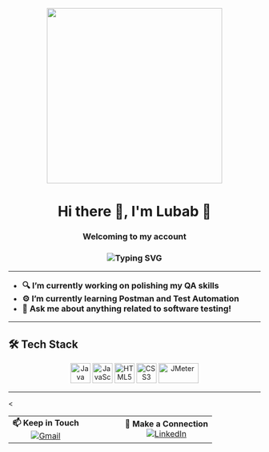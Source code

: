 <p align="center">
  <img src="https://media1.giphy.com/media/v1.Y2lkPTc5MGI3NjExanQyeDRjdXRhbWdvaml5dmQzZGE4NG8zMW9zdzl1Nm4xMTZvMmppNiZlcD12MV9pbnRlcm5hbF9naWZfYnlfaWQmY3Q9Zw/WOwiryOPA0G6jhKqB0/giphy.gif" width="350"/>
</p>

<h1 align="center">Hi there 👋, I'm Lubab 💙 </h1>
<h3 align="center"> Welcoming to my account   <h3>

<p align="center">
  <img src="https://readme-typing-svg.herokuapp.com?center=true&vCenter=true&lines=QA+Engineer+in+progress...;HTML+%7C+CSS+%7C+JavaScript+Learner;Always+learning+new+things!" alt="Typing SVG" />
</p>

---

- 🔍 I’m currently working on polishing my QA skills
- ⚙️ I’m currently learning Postman and Test Automation
- 💬 Ask me about anything related to software testing!

---
## 🛠️ Tech Stack 

<p align="center">
  <img src="https://cdn.jsdelivr.net/gh/devicons/devicon/icons/java/java-original.svg" alt="Java" width="40" height="40" />
  <img src="https://cdn.jsdelivr.net/gh/devicons/devicon/icons/javascript/javascript-original.svg" alt="JavaScript" width="40" height="40" />
  <img src="https://cdn.jsdelivr.net/gh/devicons/devicon/icons/html5/html5-original.svg" alt="HTML5" width="40" height="40" />
  <img src="https://cdn.jsdelivr.net/gh/devicons/devicon/icons/css3/css3-original.svg" alt="CSS3" width="40" height="40" />
  <img src="https://jmeter.apache.org/images/jmeter.png" alt="JMeter" width="80" height="40" />
</p>

---

<<p align="center">
  <table>
    <tr>
      <td align="center">
        <strong>📫 Keep in Touch</strong><br/>
        <a href="https://mail.google.com/mail/?view=cm&fs=1&to=lubabalkhaldi@gmail.com" target="_blank" rel="noopener noreferrer">
          <img src="https://img.icons8.com/color/48/gmail-new.png" alt="Gmail" />
        </a>
      </td>
      <td width="60"></td> <!-- مسافة بينهم -->
      <td align="center">
        <strong>🔗 Make a Connection</strong><br/>
        <a href="https://www.linkedin.com/in/lubab-alkhaldi/" target="_blank" rel="noopener noreferrer">
          <img src="https://img.icons8.com/ios-filled/48/0077B5/linkedin.png" alt="LinkedIn" />
        </a>
      </td>
    </tr>
  </table>
</p>
